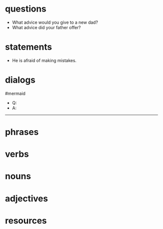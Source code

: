 # questions
- What advice would you give to a new dad?
- What advice did your father offer?

# statements
- He is afraid of making mistakes.



# dialogs
#mermaid 

- Q:
- A:

---

# phrases

# verbs

# nouns

# adjectives

# resources
